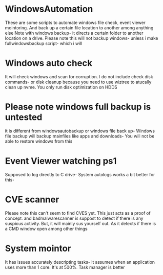 # WindowsAutomation
These are some scripts to automate windows file check, event viewer mointoring. And back up a certain file location to another among anything else
Note with windows backup- it directs a certain folder to another location on a drive. Please note this will not backup windows- unless i make fullwindowsbackup script- which i will
# Windows auto check
It will check windows and scan for corruption. I do not include check disk commands- or disk cleanup because you need to use wiztree to atucally clean up nvme. You only run disk optimization on HDDS
# Please note windows full backup is untested
it is different from windowsautobackup or windows file back up- Windows file backup will backup mainfiles like apps and downloads- You will not be able to restore windows from this
# Event Viewer watching ps1
Supposed to log directly to C drive- System autologs works a bit better for this-
# CVE scanner
Please note this can't seem to find CVES yet. This just acts as a proof of concept.
and badmalwarescanner is suppost to detect if there is any suspious activity. But, it will mainly sus yourself out. As it detects if there is a CMD window open among other things
# System mointor 
It has issues accurately descripting tasks- It assumes when an application uses more than 1 core. It's at 500%. Task manager is better
